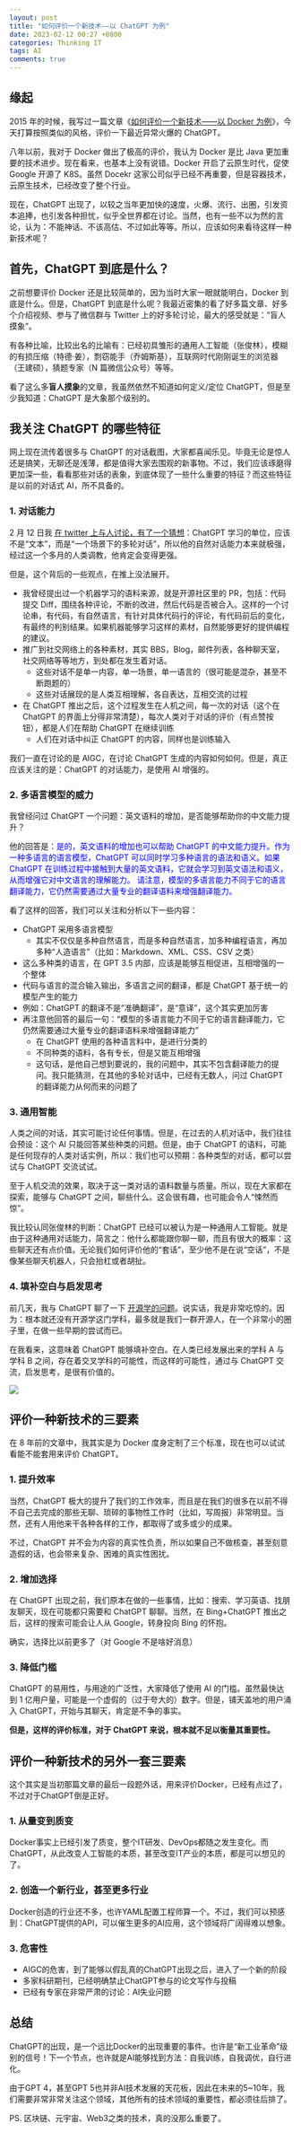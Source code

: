 ```yaml
---
layout: post
title: "如何评价一个新技术——以 ChatGPT 为例"
date: 2023-02-12 00:27 +0800
categories: Thinking IT
tags: AI
comments: true
---
```


## 缘起

2015 年的时候，我写过一篇文章《[如何评价一个新技术——以 Docker 为例](/thinking/it/2015/05/03/How-to-evaluate-a-new-technology.html)》，今天打算按照类似的风格，评价一下最近异常火爆的 ChatGPT。

八年以前，我对于 Docker 做出了极高的评价，我认为 Docker 是比 Java 更加重要的技术进步。现在看来，也基本上没有说错。Docker 开启了云原生时代，促使 Google 开源了 K8S。虽然 Docekr 这家公司似乎已经不再重要，但是容器技术，云原生技术，已经改变了整个行业。

现在，ChatGPT 出现了，以较之当年更加快的速度，火爆、流行、出圈，引发资本追捧，也引发各种担忧，似乎全世界都在讨论。当然，也有一些不以为然的言论，认为：不能神话、不该高估、不过如此等等。所以，应该如何来看待这样一种新技术呢？

## 首先，ChatGPT 到底是什么？

之前想要评价 Docker 还是比较简单的，因为当时大家一眼就能明白，Docker 到底是什么。但是，ChatGPT 到底是什么呢？我最近密集的看了好多篇文章、好多个介绍视频、参与了微信群与 Twitter 上的好多轮讨论，最大的感受就是：“盲人摸象”。

有各种比喻，比较出名的比喻有：已经初具雏形的通用人工智能（张俊林），模糊的有损压缩（特德·姜），剽窃能手（乔姆斯基），互联网时代刚刚诞生的浏览器（王建硕），猜题专家（N 篇微信公众号）等等。

看了这么多**盲人摸象**的文章，我虽然依然不知道如何定义/定位 ChatGPT，但是至少我知道：ChatGPT 是大象那个级别的。

## 我关注 ChatGPT 的哪些特征

网上现在流传着很多与 ChatGPT 的对话截图，大家都喜闻乐见。毕竟无论是惊人还是搞笑，无聊还是浅薄，都是值得大家去围观的新事物。不过，我们应该琢磨得更加深一些，看看那些对话的表象，到底体现了一些什么重要的特征？而这些特征是以前的对话式 AI，所不具备的。

### 1. 对话能力

2 月 12 日我 [在 twitter 上与人讨论，有了一个猜想](https://twitter.com/zhuangbiaowei/status/1624580014699315200)：ChatGPT 学习的单位，应该不是“文本”，而是“一个场景下的多轮对话”，所以他的自然对话能力本来就极强，经过这一个多月的人类调教，他肯定会变得更强。

但是，这个背后的一些观点，在推上没法展开。

* 我曾经提出过一个机器学习的语料来源，就是开源社区里的 PR，包括：代码提交 Diff，围绕各种评论，不断的改进，然后代码是否被合入。这样的一个讨论串，有代码，有自然语言，有针对具体代码行的评论，有代码前后的变化，有最终的判别结果。如果机器能够学习这样的素材，自然能够更好的提供编程的建议。
* 推广到社交网络上的各种素材，其实 BBS，Blog，邮件列表，各种聊天室，社交网络等等地方，到处都在发生着对话。
    * 这些对话不是单一内容，单一场景，单一语言的（很可能是混杂，甚至不断跑题的）
    * 这些对话展现的是人类互相理解，各自表达，互相交流的过程
* 在 ChatGPT 推出之后，这个过程发生在人机之间，每一次的对话（这个在 ChatGPT 的界面上分得非常清楚），每次人类对于对话的评价（有点赞按钮），都是人们在帮助 ChatGPT 在继续训练
    * 人们在对话中纠正 ChatGPT 的内容，同样也是训练输入

我们一直在讨论的是 AIGC，在讨论 ChatGPT 生成的内容如何如何。但是，真正应该关注的是：ChatGPT 的对话能力，是使用 AI 增强的。

### 2. 多语言模型的威力

我曾经问过 ChatGPT 一个问题：英文语料的增加，是否能够帮助你的中文能力提升？

他的回答是：<font color="blue">是的，英文语料的增加也可以帮助 ChatGPT 的中文能力提升。作为一种多语言的语言模型，ChatGPT 可以同时学习多种语言的语法和语义。如果 ChatGPT 在训练过程中接触到大量的英文语料，它就会学习到英文语法和语义，从而增强它对中文语言的理解能力。
请注意，模型的多语言能力不同于它的语言翻译能力，它仍然需要通过大量专业的翻译语料来增强翻译能力。</font>

看了这样的回答，我们可以关注和分析以下一些内容：

* ChatGPT 采用多语言模型
    * 其实不仅仅是多种自然语言，而是多种自然语言，加多种编程语言，再加多种“人造语言”（比如：Markdown、XML、CSS、CSV 之类）
* 这么多种类的语言，在 GPT 3.5 内部，应该是能够互相促进，互相增强的一个整体
* 代码与语言的混合输入输出，多语言之间的翻译，都是 ChatGPT 基于统一的模型产生的能力
* 例如：ChatGPT 的翻译不是“准确翻译”，是“意译”，这个其实更加厉害
* 再注意他回答的最后一句：“模型的多语言能力不同于它的语言翻译能力，它仍然需要通过大量专业的翻译语料来增强翻译能力”
    * 在 ChatGPT 使用的各种语言料中，是进行分类的
    * 不同种类的语料，各有专长，但是又能互相增强
    * 这句话，是他自己想到要说的，我的问题中，其实不包含翻译能力的提问。我只能猜测，在其他的多轮对话中，已经有无数人，问过 ChatGPT 的翻译能力从何而来的问题了

### 3. 通用智能

人类之间的对话，其实可能讨论任何事情。但是，在过去的人机对话中，我们往往会预设：这个 AI 只能回答某些种类的问题。但是，由于 ChatGPT 的语料，可能是任何现存的人类对话实例，所以：我们也可以预期：各种类型的对话，都可以尝试与 ChatGPT 交流试试。

至于人机交流的效果，取决于这一类对话的语料数量与质量。所以，现在大家都在探索，能够与 ChatGPT 之间，聊些什么。这会很有趣，也可能会令人“悚然而惊”。

我比较认同张俊林的判断：ChatGPT 已经可以被认为是一种通用人工智能。就是由于这种通用对话能力，简言之：他什么都能跟你聊一聊，而且有很大的概率：这些聊天还有点价值。无论我们如何评价他的“套话”，至少他不是在说“空话”，不是像某些聊天机器人，只会抬杠或者胡扯。

### 4. 填补空白与启发思考

前几天，我与 ChatGPT 聊了一下 [开源学的问题](/opensource/openology/2023/01/26/talk-about-openology-with-chatgpt.html)。说实话，我是非常吃惊的。因为：根本就还没有开源学这门学科，最多就是我们一群开源人，在一个非常小的圈子里，在做一些早期的尝试而已。

在我看来，这意味着 ChatGPT 能够填补空白。在人类已经发展出来的学科 A 与学科 B 之间，存在着交叉学科的可能性，而这样的可能性，通过与 ChatGPT 交流，启发思考，是很有价值的。

![](/assets/img/chatgpt-1.png)

## 评价一种新技术的三要素

在 8 年前的文章中，我其实是为 Docker 度身定制了三个标准，现在也可以试试看能不能套用来评价 ChatGPT。

### 1. 提升效率

当然，ChatGPT 极大的提升了我们的工作效率，而且是在我们的很多在以前不得不自己去完成的那些无聊、琐碎的事物性工作时（比如，写周报）非常明显。当然，还有人用他来干各种各样的工作，都取得了或多或少的成果。

不过，ChatGPT 并不会为内容的真实性负责，所以如果自己不做核查，甚至刻意造假的话，也会带来复杂、困难的真实性困扰。

### 2. 增加选择

在 ChatGPT 出现之前，我们原本在做的一些事情，比如：搜索、学习英语、找朋友聊天，现在可能都只需要和 ChatGPT 聊聊。当然，在 Bing+ChatGPT 推出之后，这样的搜索可能会让人从 Google，转身投向 Bing 的怀抱。

确实，选择比以前更多了（对 Google 不是啥好消息）

### 3. 降低门槛

ChatGPT 的易用性，与用途的广泛性，大家降低了使用 AI 的门槛。虽然最快达到 1 亿用户量，可能是一个虚假的（过于夸大的）数字。但是，铺天盖地的用户涌入 ChatGPT，开始与其聊天，肯定是不争的事实。

**但是，这样的评价标准，对于 ChatGPT 来说，根本就不足以衡量其重要性。**

## 评价一种新技术的另外一套三要素

这个其实是当初那篇文章的最后一段题外话，用来评价Docker，已经有点过了，不过对于ChatGPT倒是正好。

### 1. 从量变到质变

Docker事实上已经引发了质变，整个IT研发、DevOps都随之发生变化。而ChatGPT，从此改变人工智能的本质，甚至改变IT产业的本质，都是可以想见的了。

### 2. 创造一个新行业，甚至更多行业

Docker创造的行业还不多，也许YAML配置工程师算一个。不过，我们可以预感到：ChatGPT提供的API，可以催生更多的AI应用，这个领域将广阔得难以想象。

### 3. 危害性

* AIGC的危害，到了能够以假乱真的ChatGPT出现之后，进入了一个新的阶段
* 多家科研期刊，已经明确禁止ChatGPT参与的论文写作与投稿
* 已经有专家在非常严肃的讨论：AI失业问题

## 总结

ChatGPT的出现，是一个远比Docker的出现重要的事件。也许是“新工业革命”级别的信号！下一个节点，也许就是AI能够找到方法：自我训练，自我调优，自行进化。

由于GPT 4，甚至GPT 5也并非AI技术发展的天花板，因此在未来的5~10年，我们需要非常非常关注这个领域，其他所有的技术领域的重要性，都必须往后排了。

PS. 区块链、元宇宙、Web3之类的技术，真的没那么重要了。